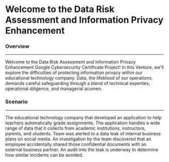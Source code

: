 # Welcome to the Data Risk Assessment and Information Privacy Enhancement

<h3> Overview </h3>
<hr>
<p> Welcome to the Data Risk Assessment and Information Privacy Enhancement Google Cybersecurity Certificate Project! In this Venture, we'll explore the difficulties of protecting information privacy within our educational technology company. Data, the lifeblood of our operations, demands careful safeguarding through a blend of technical experties, operational diligence, and managerial acumen.</p>
<h3> Scenario </h3>
<hr>
<p> The educational technology company that developed an application to help teachers automatically grade assignments. The application handles a wide range of data that it collects from academic institutions, instructors, parents, and students. Team was alerted to a data leak of internal business plans on social media. An investigation by the team discovered that an employee accidentally shared those confidential documents with an external business partner. An audit into the leak is underway to determine how similar incidents can be avoided.</p>

